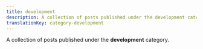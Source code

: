 ```yaml
---
title: development
description: A collection of posts published under the development category.
translationKey: category-development
---
```

A collection of posts published under the **development** category.
